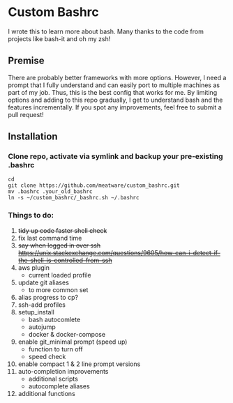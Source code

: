 # Custom Bashrc
I wrote this to learn more about bash. Many thanks to the code from projects like bash-it and oh my zsh!

## Premise

There are probably better frameworks with more options. However, I need a prompt that I fully understand and can easily port to multiple machines as part of my job. Thus, this is the best config that works for me. By limiting options and adding to this repo gradually, I get to understand bash and the features incrementally. If you spot any improvements, feel free to submit a pull request!

## Installation

### Clone repo, activate via symlink and backup your pre-existing .bashrc
```
cd
git clone https://github.com/meatware/custom_bashrc.git
mv .bashrc .your_old_bashrc
ln -s ~/custom_bashrc/_bashrc.sh ~/.bashrc
```

### Things to do:
1. ~~tidy up code faster shell check~~
2. fix last command time
3. ~~say when logged in over ssh
https://unix.stackexchange.com/questions/9605/how-can-i-detect-if-the-shell-is-controlled-from-ssh~~
4. aws plugin 
    - current loaded profile
5. update git aliases 
    - to more common set
6. alias progress to cp?
7. ssh-add profiles
8. setup_install
    - bash autocomlete
    - autojump
    - docker & docker-compose
9. enable git_minimal prompt (speed up)
    - function to turn off
    - speed check
10. enable compact 1 & 2 line prompt versions
11. auto-completion improvements
    - additional scripts
    - autocomplete aliases
12. additional functions




